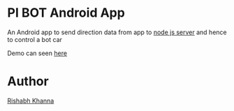 # PI BOT Android App
An Android app to send direction data from app to [node js server](https://github.com/Rishabhk07/sensor-socket-server) and hence to control a bot car 

Demo can seen [here](https://youtu.be/eFooFdN0tX8)

# Author
[Rishabh Khanna](http://rishabhkhanna.me/)
